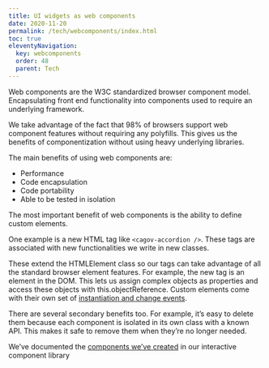 ```yaml
---
title: UI widgets as web components
date: 2020-11-20
permalink: /tech/webcomponents/index.html
toc: true
eleventyNavigation:
  key: webcomponents
  order: 48 
  parent: Tech
---
```


Web components are the W3C standardized browser component model. Encapsulating front end functionality into components used to require an underlying framework. 

We take advantage of the fact that 98% of browsers support web component features without requiring any polyfills. This gives us the benefits of componentization without using heavy underlying libraries.

The main benefits of using web components are:
* Performance
* Code encapsulation
* Code portability
* Able to be tested in isolation

The most important benefit of web components  is the ability to define custom elements. 

One example is a new HTML tag like ```<cagov-accordion />```. These tags are associated with new functionalities we write in new classes.

These extend the HTMLElement class so our tags can take advantage of all the standard browser element features. For example, the new tag is an element in the DOM. This lets us assign complex objects as properties and access these objects with this.objectReference. Custom elements come with their own set of [instantiation and change events](https://developer.mozilla.org/en-US/docs/Web/Web_Components/Using_custom_elements#using_the_lifecycle_callbacks).

There are several secondary benefits too. For example, it’s easy to delete them because each component is isolated in its own class with a known API. This makes it safe to remove them when they’re no longer needed.

We’ve documented the [components we’ve created](https://wonderful-plant-07a82e81e.azurestaticapps.net/?path=/story/welcome--page*) in our interactive component library